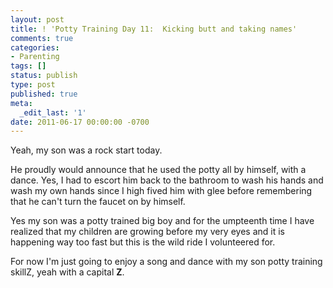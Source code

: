 ```yaml
---
layout: post
title: ! 'Potty Training Day 11:  Kicking butt and taking names'
comments: true
categories:
- Parenting
tags: []
status: publish
type: post
published: true
meta:
  _edit_last: '1'
date: 2011-06-17 00:00:00 -0700
---
```

Yeah, my son was a rock start today.

He proudly would announce that he used the potty all by himself, with a dance.  Yes, I had to escort him back to the bathroom to wash his hands and wash my own hands since I high fived him with glee before remembering that he can't turn the faucet on by himself.

Yes my son was a potty trained big boy and for the umpteenth time I have realized that my children are growing before my very eyes and it is happening way too fast but this is the wild ride I volunteered for.

For now I'm just going to enjoy a song and dance with my son potty training skillZ, yeah with a capital <strong>Z</strong>.
